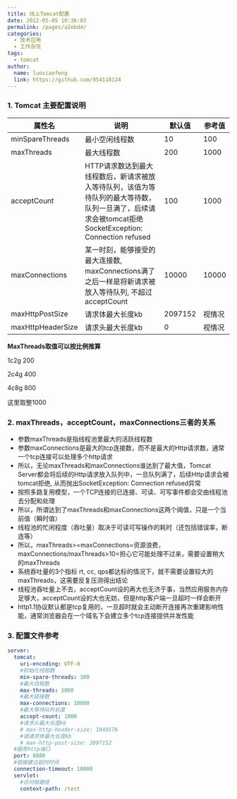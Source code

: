 ```yaml
---
title: 线上Tomcat配置
date: 2022-05-05 10:36:03
permalink: /pages/a2ebd4/
categories:
  - 技术应用
  - 工作杂货
tags:
  - tomcat
author: 
  name: luoxiaofeng
  link: https://github.com/954118124
---
```

### 1. Tomcat 主要配置说明

| 属性名            | 说明                                                         | 默认值  | 参考值 |
| ----------------- | ------------------------------------------------------------ | ------- | ------ |
| minSpareThreads   | 最小空闲线程数                                               | 10      | 100    |
| maxThreads        | 最大线程数                                                   | 200     | 1000   |
| acceptCount       | HTTP请求数达到最大线程数后，新请求被放入等待队列，该值为等待队列的最大等待数，队列一旦满了，后续请求会被tomcat拒绝SocketException: Connection refused | 100     | 1000   |
| maxConnections    | 某一时刻，能够接受的最大连接数, maxConnections满了之后一样是将新请求被放入等待队列, 不超过acceptCount | 10000   | 10000  |
| maxHttpPostSize   | 请求体最大长度kb                                             | 2097152 | 视情况 |
| maxHttpHeaderSize | 请求头最大长度kb                                             | 0       | 视情况 |

**MaxThreads取值可以按比例推算**

1c2g 200

2c4g 400

4c8g 800

这里取整1000

 ### 2. maxThreads，acceptCount，maxConnections三者的关系

- 参数maxThreads是指线程池里最大的活跃线程数
- 参数maxConnections是最大的tcp连接数，而不是最大的Http请求数，通常一个tcp连接可以处理多个http请求
- 所以，无论maxThreads和maxConnections谁达到了最大值，Tomcat Server都会将后续的Http请求放入队列中，一旦队列满了，后续Http请求会被tomcat拒绝, 从而抛出SocketException: Connection refused异常
- 按照多路复用模型，一个TCP连接的已连接、可读、可写事件都会交由线程池去分配和处理
- 所以，所谓达到了maxThreads和maxConnections这两个阈值，只是一个当前值（瞬时值）
- 线程池的忙闲程度（吞吐量）取决于可读可写操作的耗时（还包括错误率，断连等）
- 所以，maxThreads>=maxConnections=资源浪费，maxConnections/maxThreads>10=担心它可能处理不过来，需要设置稍大的maxThreads
- 系统吞吐量的3个指标 rt, cc, qps都达标的情况下，就不需要设置较大的maxThreads，这需要反复压测得出结论
- 线程池吞吐量上不去，acceptCount设的再大也无济于事，当然应用服务内存足够大，acceptCount设的大也无妨，但是http客户端一旦超时一样会断开
- http1.1协议默认都是tcp复用的，一旦超时就会主动断开连接再次重建影响性能，通常浏览器会在一个域名下会建立多个tcp连接提供并发性能

### 3. 配置文件参考

```YAML
server:
  tomcat:
    uri-encoding: UTF-8
    #初始化线程数
    min-spare-threads: 100
    #最大线程数
    max-threads: 1000
    #最大链接数
    max-connections: 10000
    #最大等待队列长度
    accept-count: 1000
    #请求头最大长度kb
    # max-http-header-size: 1048576
    #请请求体最大长度kb
    # max-http-post-size: 2097152
  #服务http端口
  port: 8080
  #链接建立超时时间
  connection-timeout: 10000
  servlet:
    #访问根路径
    context-path: /test
```